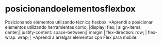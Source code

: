 # posicionandoelementosflexbox
Posicionando elementos utilizando técnica flexbox.
*Aprendí a posicionar elementos utilizando herramientas como: |display: flex;| align-items: center;| justify-content: space-between;| margin | flex-direction: row; | flex-wrap: wrap; |
*Aprendí a arrelgar elementos cpn Flex para mobile.
